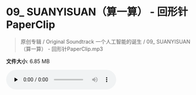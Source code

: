 # 09_ SUANYISUAN（算一算） - 回形针PaperClip

> 原创专辑 / Original Soundtrack 一个人工智能的诞生 / 09_ SUANYISUAN（算一算） - 回形针PaperClip.mp3

**文件大小**: 6.85 MB

<audio preload="none" controls><source src="https://file.hsyhx.top/archive/原创专辑/基本操作_一个人工智能的诞生_Original_Soundtrack/09_ SUANYISUAN（算一算） - 回形针PaperClip.mp3" type="audio/mpeg">您的浏览器不支持此音频格式</audio>
